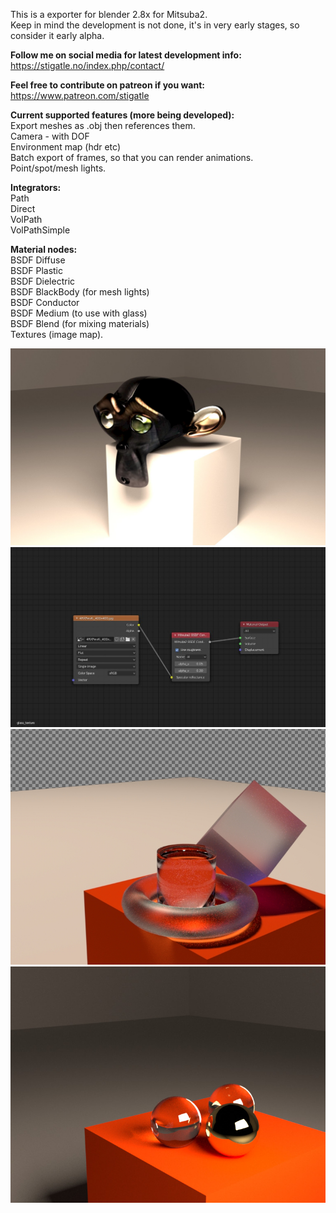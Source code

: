 This is a exporter for blender 2.8x for Mitsuba2.\
Keep in mind the development is not done, it's in very early stages, so consider it early alpha.

**Follow me on social media for latest development info:**\
https://stigatle.no/index.php/contact/

**Feel free to contribute on patreon if you want:**\
https://www.patreon.com/stigatle

**Current supported features (more being developed):**\
Export meshes as .obj then references them.\
Camera - with DOF\
Environment map (hdr etc)\
Batch export of frames, so that you can render animations.\
Point/spot/mesh lights.

**Integrators:**\
Path\
Direct\
VolPath\
VolPathSimple

**Material nodes:**\
BSDF Diffuse\
BSDF Plastic\
BSDF Dielectric\
BSDF BlackBody (for mesh lights)\
BSDF Conductor\
BSDF Medium (to use with glass)\
BSDF Blend (for mixing materials)\
Textures (image map).

![Alt text](/sampleImages/01_textured.jpg?raw=true "Title")
![Alt text](/sampleImages/02_shader_nodes.jpg?raw=true "Title")
![Alt text](/sampleImages/03_glass.jpg?raw=true "Title")
![Alt text](/sampleImages/04_metal_glass.jpg?raw=true "Title")
